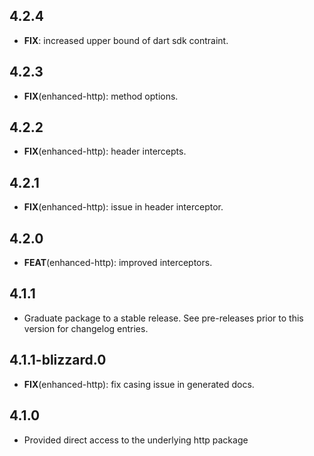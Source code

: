 ## 4.2.4

 - **FIX**: increased upper bound of dart sdk contraint.

## 4.2.3

 - **FIX**(enhanced-http): method options.

## 4.2.2

 - **FIX**(enhanced-http): header intercepts.

## 4.2.1

 - **FIX**(enhanced-http): issue in header interceptor.

## 4.2.0

 - **FEAT**(enhanced-http): improved interceptors.

## 4.1.1

 - Graduate package to a stable release. See pre-releases prior to this version for changelog entries.

## 4.1.1-blizzard.0

 - **FIX**(enhanced-http): fix casing issue in generated docs.

## 4.1.0

* Provided direct access to the underlying http package